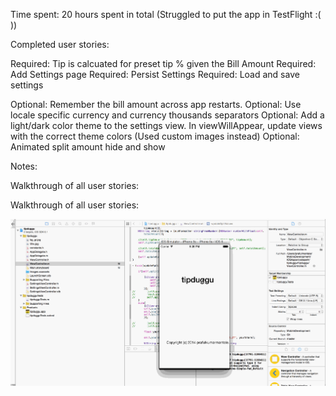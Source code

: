 Time spent: 20 hours spent in total (Struggled to put the app in TestFlight :( ))

Completed user stories:

Required: Tip is calcuated for preset tip % given the Bill Amount
Required: Add Settings page
Required: Persist Settings
Required: Load and save settings

Optional: Remember the bill amount across app restarts.
Optional: Use locale specific currency and currency thousands separators
Optional: Add a light/dark color theme to the settings view. In viewWillAppear, update views with the correct theme colors (Used custom images instead)
Optional: Animated split amount hide and show

Notes:


Walkthrough of all user stories:


Walkthrough of all user stories:

![Alt text](https://github.com/prafulmantale/MobileDevelopment/blob/master/IOSApps/codepath/tipduggu/tipcalculator.gif)
